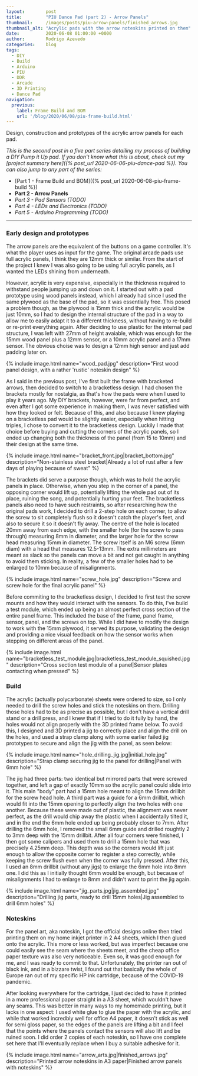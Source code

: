 ```yaml
---
layout:        post
title:         "PIU Dance Pad (part 2) - Arrow Panels"
thumbnail:     /images/posts/piu-arrow-panels/finished_arrows.jpg
thumbnail_alt: "Acrylic pads with the arrow noteskins printed on them"
date:          2020-06-08 01:00:00 +0000
author:        Rodrigo Azevedo
categories:    blog
tags:
  - DIY
  - Build
  - Arduino
  - PIU
  - DDR
  - Arcade
  - 3D Printing
  - Dance Pad
navigation:
  previous:
    label: Frame Build and BOM
    url: '/blog/2020/06/08/piu-frame-build.html'
---
```


<p class="d-none">
  Design, construction and prototypes of the acrylic arrow panels for each pad.
</p>

<!--more-->

<em>This is the second post in a five part series detailing my process of building a DIY Pump it Up pad. If you don't
know what this is about, check out my [project summary here]({% post_url 2020-06-06-piu-dance-pad %}).
You can also jump to any part of the series:</em>

* [Part 1 - Frame Build and BOM]({% post_url 2020-06-08-piu-frame-build %})
* **Part 2 - Arrow Panels**
* *Part 3 - Pad Sensors (TODO)*
* *Part 4 - LEDs and Electronics (TODO)*
* *Part 5 - Arduino Programming (TODO)*

---

### Early design and prototypes

The arrow panels are the equivalent of the buttons on a game controller. It's what the player uses as input for the
game. The original arcade pads use full acrylic panels, I think they are 12mm thick or similar. From the start of the
project I knew I was also going to be using full acrylic panels, as I wanted the LEDs shining from underneath.

However, acrylic is very expensive, especially in the thickness required to withstand people jumping up and down on it.
I started out with a pad prototype using wood panels instead, which I already had since I used the same plywood as the
base of the pad, so it was essentially free. This posed a problem though, as the plywood is 15mm thick and the acrylic
would be just 10mm, so I had to design the internal structure of the pad in a way to allow me to easily adapt it to a
different thickness, without having to re-build or re-print everything again. After deciding to use plastic for the
internal pad structure, I was left with 27mm of height avaiable, which was enough for the 15mm wood panel plus a 12mm
sensor, or a 10mm acrylic panel and a 17mm sensor. The obvious choise was to design a 12mm high sensor and just add
padding later on.

{% include
  image.html
  name="wood_pad.jpg"
  description="First wood panel design, with a rather 'rustic' noteskin design"
%}

As I said in the previous post, I've first built the frame with bracketed arrows, then decided to switch to a
bracketless design. I had chosen the brackets mostly for nostalgia, as that's how the pads were when I used to play it
years ago. My DIY brackets, however, were far from perfect, and even after I got some experience in making them, I was
never satisfied with how they looked or felt. Because of this, and also because I knew playing on a bracketless pad
would be slightly easier, especially when hitting triples, I chose to convert it to the bracketless design. Luckily I
made that choice before buying and cutting the corners of the acrylic panels, so I ended up changing both the thickness
of the panel (from 15 to 10mm) and their design at the same time.

{% include
  image.html
  name="bracket_front.jpg|bracket_bottom.jpg"
  description="Non-stainless steel bracket|Already a lot of rust after a few days of playing because of sweat"
%}

The brackets did serve a purpose though, which was to hold the acrylic panels in place. Otherwise, when you step in
the corner of a panel, the opposing corner would lift up, potentially lifting the whole pad out of its place, ruining
the song, and potentially hurting your feet. The bracketless panels also need to have such restraints, so after
researching how the original pads work, I decided to drill a 2-step hole on each corner, to allow the screw to sit
completely flush so it doesn't catch the player's feet, and also to secure it so it doesn't fly away. The centre of
the hole is located 20mm away from each edge, with the smaller hole (for the screw to pass through) measuring 8mm in
diameter, and the larger hole for the screw head measuring 15mm in diameter. The screw itself is an M6 screw (6mm diam)
with a head that measures 12.5-13mm. The extra millimeters are meant as slack so the panels can move a bit and not get
caught in anything to avoid them sticking. In reality, a few of the smaller holes had to be enlarged to 10mm because of
misalignments.

{% include
  image.html
  name="screw_hole.jpg"
  description="Screw and screw hole for the final acrylic panel"
%}

Before commiting to the bracketless design, I decided to first test the screw mounts and how they would interact with
the sensors. To do this, I've build a test module, which ended up being an almost perfect cross section of the entire
panel frame. This included the base of the frame, panel frame, sensor, panel, and the screws on top. While I did have
to modify the design to work with the 15mm plywood, it served its purpose, validating the design and providing a nice
visual feedback on how the sensor works when stepping on different areas of the panel.

{% include
  image.html
  name="bracketless_test_module.jpg|bracketless_test_module_squished.jpg"
  description="Cross section test module of a panel|Sensor plates contacting when pressed"
%}

### Build

The acrylic (actually polycarbonate) sheets were ordered to size, so I only needed to drill the screw holes and stick
the noteskins on them. Drilling those holes had to be as precise as possible, but I don't have a vertical drill stand
or a drill press, and I knew that if I tried to do it fully by hand, the holes would not align properly with the 3D
printed frame below. To avoid this, I designed and 3D printed a jig to correctly place and align the drill on the
holes, and used a strap clamp along with some earlier failed jig prototypes to secure and align the jig with the
panel, as seen below:

{% include
  image.html
  name="hole_drilling_jig.jpg|initial_hole.jpg"
  description="Strap clamp securing jig to the panel for drilling|Panel with 6mm hole"
%}

The jig had three parts: two identical but mirrored parts that were screwed together, and left a gap of exactly 10mm
so the acrylic panel could slide into it. This main "body" part had a 15mm hole meant to align the 15mm drillbit for
the screw head hole. A third part was a guide for a 6mm drillbit, which would fit into the 15mm opening to perfectly
align the two holes with one another. Because these were made out of plastic, the alignment was never perfect, as the
drill would chip away the plastic when I accidentally tilted it, and in the end the 6mm hole ended up being probably
closer to 7mm. After drilling the 6mm hole, I removed the small 6mm guide and drilled roughtly 2 to 3mm deep with the
15mm drillbit. After all four corners were finished, I then got some calipers and used them to drill a 15mm hole that
was precisely 4.25mm deep. This depth was so the corners would lift just enough to allow the opposite corner to
register a step correctly, while keeping the screw flush even when the corner was fully pressed. After this, I used an
8mm drillbit (without any jigs) to enlarge the 6mm hole into 8mm one. I did this as I initially thought 6mm would be
enough, but because of misalignments I had to enlarge to 8mm and didn't want to print the jig again.

{% include
  image.html
  name="jig_parts.jpg|jig_assembled.jpg"
  description="Drilling jig parts, ready to drill 15mm holes|Jig assembled to drill 6mm holes"
%}

### Noteskins

For the panel art, aka noteskin, I got the official designs online then tried printing them on my home inkjet printer
in 2 A4 sheets, which I then glued onto the acrylic. This more or less worked, but was imperfect because one could
easily see the seam where the sheets meet, and the cheap office paper texture was also very noticeable. Even so, it
was good enough for me, and I was ready to commit to that. Unfortunately, the printer ran out of black ink, and in a
bizzare twist, I found out that basically the whole of Europe ran out of my specific HP ink cartridge, because of the
COVID-19 pandemic.

After looking everywhere for the cartridge, I just decided to have it printed in a more professional
paper straight in a A3 sheet, which wouldn't have any seams. This was better in many ways to my homemade printing, but
it lacks in one aspect: I used white glue to glue the paper with the acrylic, and while that worked incredbly well for
office A4 paper, it doesn't stick as well for semi gloss paper, so the edges of the panels are lifting a bit and I feel
that the points where the panels contact the sensors will also lift and be ruined soon. I did order 2 copies of each
noteskin, so I have one complete set here that I'll eventually replace when I buy a suitable adhesive for it.

{% include
  image.html
  name="arrow_arts.jpg|finished_arrows.jpg"
  description="Printed arrow noteskins in A3 paper|Finished arrow panels with noteskins"
%}